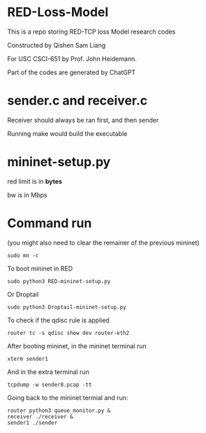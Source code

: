 # RED-Loss-Model

This is a repo storing RED-TCP loss Model research codes

Constructed by Qishen Sam Liang

For USC CSCI-651 by Prof. John Heidemann.

Part of the codes are generated by ChatGPT

# sender.c and receiver.c

Receiver should always be ran first, and then sender

Running make would build the executable

# mininet-setup.py

red limit is in **bytes**

bw is in Mbps

# Command run

(you might also need to clear the remainer of the previous mininet)

```
sudo mn -c
```
To boot mininet in RED

```
sudo python3 RED-mininet-setup.py
```

Or Droptail

```
sudo python3 Droptail-mininet-setup.py
```

To check if the qdisc rule is applied

```
router tc -s qdisc show dev router-eth2
```

After booting mininet, in the mininet terminal run

```
xterm sender1
```

And in the extra terminal run

```
tcpdump -w sender8.pcap -tt
```

Going back to the mininet termial and run:

```
router python3 queue_monitor.py &
receiver ./receiver &
sender1 ./sender
```